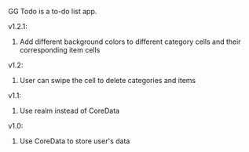 GG Todo is a to-do list app.

v1.2.1:
1. Add different background colors to different category cells and their corresponding item cells

v1.2:
1. User can swipe the cell to delete categories and items

v1.1:
1. Use realm instead of CoreData

v1.0:
1. Use CoreData to store user's data


